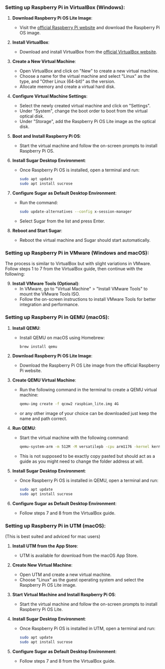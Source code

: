 ### Setting up Raspberry Pi in VirtualBox (Windows):

1. **Download Raspberry Pi OS Lite Image**: 
   - Visit the [official Raspberry Pi website](https://www.raspberrypi.org/software/operating-systems/) and download the Raspberry Pi OS image.

2. **Install VirtualBox**: 
   - Download and install VirtualBox from the [official VirtualBox website](https://www.virtualbox.org/).

3. **Create a New Virtual Machine**: 
   - Open VirtualBox and click on "New" to create a new virtual machine.
   - Choose a name for the virtual machine and select "Linux" as the type, and "Other Linux (64-bit)" as the version.
   - Allocate memory and create a virtual hard disk.

4. **Configure Virtual Machine Settings**: 
   - Select the newly created virtual machine and click on "Settings".
   - Under "System", change the boot order to boot from the virtual optical disk.
   - Under "Storage", add the Raspberry Pi OS Lite image as the optical disk.

5. **Boot and Install Raspberry Pi OS**: 
   - Start the virtual machine and follow the on-screen prompts to install Raspberry Pi OS.

6. **Install Sugar Desktop Environment**: 
   - Once Raspberry Pi OS is installed, open a terminal and run:
     ```bash
     sudo apt update
     sudo apt install sucrose
     ```

7. **Configure Sugar as Default Desktop Environment**: 
   - Run the command:
     ```bash
     sudo update-alternatives --config x-session-manager
     ```
   - Select Sugar from the list and press Enter.

8. **Reboot and Start Sugar**: 
   - Reboot the virtual machine and Sugar should start automatically.

### Setting up Raspberry Pi in VMware (Windows and macOS):

The process is similar to VirtualBox but with slight variations in VMware. Follow steps 1 to 7 from the VirtualBox guide, then continue with the following:

9. **Install VMware Tools (Optional)**:
   - In VMware, go to "Virtual Machine" > "Install VMware Tools" to mount the VMware Tools ISO.
   - Follow the on-screen instructions to install VMware Tools for better integration and performance.

### Setting up Raspberry Pi in QEMU (macOS):

1. **Install QEMU**:
   - Install QEMU on macOS using Homebrew:
     ```bash
     brew install qemu
     ```

2. **Download Raspberry Pi OS Lite Image**: 
   - Download the Raspberry Pi OS Lite image from the official Raspberry Pi website.

3. **Create QEMU Virtual Machine**: 
   - Run the following command in the terminal to create a QEMU virtual machine:
     ```bash
     qemu-img create -f qcow2 raspbian_lite.img 4G
     ```
    - or any other image of your choice can be downloaded just keep the name and path correct.

4. **Run QEMU**: 
   - Start the virtual machine with the following command:
     ```bash
     qemu-system-arm -m 512M -M versatilepb -cpu arm1176 -kernel kernel-qemu-4.19.50-buster -append "root=/dev/sda2 rootfstype=ext4 rw" -drive "file=raspbian_lite.img,format=qcow2" -net nic -net user,hostfwd=tcp::5022-:22 -no-reboot -display none -serial stdio
     ```
    - This is not supposed to be exactly copy pasted but should act as a guide as you might need to change the folder address at will.

5. **Install Sugar Desktop Environment**: 
   - Once Raspberry Pi OS is installed in QEMU, open a terminal and run:
     ```bash
     sudo apt update
     sudo apt install sucrose
     ```

6. **Configure Sugar as Default Desktop Environment**: 
   - Follow steps 7 and 8 from the VirtualBox guide.

### Setting up Raspberry Pi in UTM (macOS):
(This is best suited and adviced for mac users)

1. **Install UTM from the App Store**:
   - UTM is available for download from the macOS App Store.

2. **Create New Virtual Machine**:
   - Open UTM and create a new virtual machine.
   - Choose "Linux" as the guest operating system and select the Raspberry Pi OS Lite image.

3. **Start Virtual Machine and Install Raspberry Pi OS**:
   - Start the virtual machine and follow the on-screen prompts to install Raspberry Pi OS Lite.

4. **Install Sugar Desktop Environment**: 
   - Once Raspberry Pi OS is installed in UTM, open a terminal and run:
     ```bash
     sudo apt update
     sudo apt install sucrose
     ```

5. **Configure Sugar as Default Desktop Environment**: 
   - Follow steps 7 and 8 from the VirtualBox guide.
